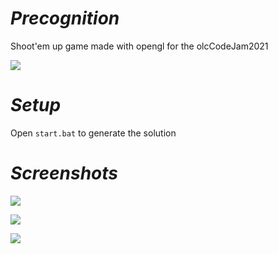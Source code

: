 # *Precognition*

Shoot'em up game made with opengl for the olcCodeJam2021

![](https://i.imgur.com/p4aq470.png)

# *Setup*

Open `start.bat` to generate the solution

# *Screenshots*


![](https://i.imgur.com/oo4FF0y.png)

![](https://i.imgur.com/de0yFx2.png)

![](https://i.imgur.com/W8rVdSr.png)
